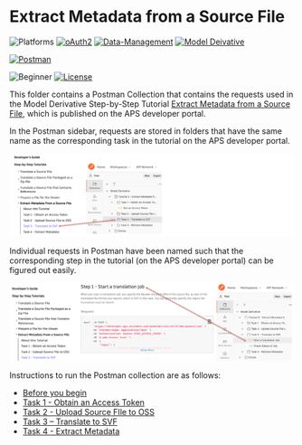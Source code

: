 # Extract Metadata from a Source File

![Platforms](https://img.shields.io/badge/Web-Windows|MacOS-lightgray.svg)
[![oAuth2](https://img.shields.io/badge/Authentication-v1-green.svg)](http://developer.autodesk.com/)
[![Data-Management](https://img.shields.io/badge/Data%20Management-v2-green.svg)](http://developer.autodesk.com/)
[![Model Deivative](https://img.shields.io/badge/Model%20Derivative-v2-green.svg)](http://developer.autodesk.com/)

[![Postman](https://img.shields.io/badge/Postman-v9-orange.svg)](https://www.getpostman.com/)


![Beginner](https://img.shields.io/badge/Level-Beginner-green.svg)
[![License](https://img.shields.io/:license-MIT-blue.svg)](http://opensource.org/licenses/MIT)

This folder contains a Postman Collection that contains the requests used in the Model Derivative Step-by-Step Tutorial [Extract Metadata from a Source File](https://aps.autodesk.com/en/docs/model-derivative/v2/tutorials/xtract-metadata/), which is published on the APS developer portal. 

In the Postman sidebar, requests are stored in folders that have the same name as the corresponding task in the tutorial on the APS developer portal.

![APS developer portal menu to Postman](images/tutorial_05_aps_postman_menu_01.png "APS developer portal task to Postman mapping")

Individual requests in Postman have been named such that the corresponding step in the tutorial (on the APS developer portal) can be figured out easily.

![APS developer portal steps to Postman](images/tutorial_05_aps_postman_menu_02.png "APS developer portal task to Postman mapping")

Instructions to run the Postman collection are as follows:

- [Before you begin](instructions/before_you_begin.md)
- [Task 1 - Obtain an Access Token](instructions/task-1.md)
- [Task 2 - Upload Source FIle to OSS](instructions/task-2.md)
- [Task 3 – Translate to SVF](instructions/task-3.md)
- [Task 4 - Extract Metadata](instructions/task-4.md)








